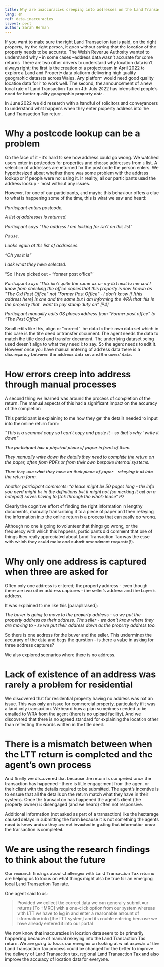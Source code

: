 ```yaml
---
title: Why are inaccuracies creeping into addresses on the Land Transaction Tax return?
lang: en
ref: data-inaccuracies
layout: post
author: Sarah Herman
---
```


If you want to make sure the right Land Transaction tax is paid, on the right property, by the right person, it goes without saying that the location of the property needs to be accurate. The Welsh Revenue Authority wanted to understand why – in some cases –address data wasn’t accurate for some returns. There are two other drivers to understand why location data isn’t always right; the first is the creation of a project team in April 2022 to explore a Land and Property data platform delivering high quality geographic datasets across Wales. Any platform would need good quality location data for it to work well. The second, the announcement of a new local rate of Land Transaction Tax on 4th July 2022 has intensified people’s need for better quality geographic property data.

In June 2022 we did research with a handful of solicitors and conveyancers to understand what happens when they enter property address into the Land Transaction Tax return.

# Why a postcode lookup can be a problem

On the face of it - it’s hard to see how address could go wrong. We watched users enter in postcodes for properties and choose addresses from a list. A selection of addresses are returned for the post code the person enters. We hypothesized about whether there was some problem with the address lookup or if people were not using it. In reality, all our participants used the address lookup - most without any issues.

However, for one of our participants, and maybe this behaviour offers a clue to what is happening some of the time, this is what we saw and heard:

*Participant enters postcode.*

*A list of addresses is returned.*

*Participant says "The address I am looking for isn't on this list”*

*Pause.*

*Looks again at the list of addresses.*

*“Oh yes it is”*

*I ask what they have selected.*

“So I have picked out - “former post office"’

*Participant says “This isn't quite the same as on my list next to me and I know from checking the office copies that this property is now known as "The Old Post Office" not "Former Post Office" - I don't know if [this address here] is one and the same but I am informing the WRA that this is the property that I want to pay stamp duty on” [P4]*

*Participant manually edits OS places address from “Former post office” to “The Post Office”*

Small edits like this, align or “correct” the data to their own data set which in this case is the title deed or transfer document. The agent needs the data to match the title deed and transfer document. The underlying dataset being used doesn’t align to what they need it to say. So the agent needs to edit it. However once you have manual entering of address data there is a discrepancy between the address data set and the users’ data.

# How errors creep into address through manual processes

A second thing we learned was around the process of completion of the return. The manual aspects of this had a significant impact on the accuracy of the completion.

This participant is explaining to me how they get the details needed to input into the online return form:

*“This is a scanned copy so I can't copy and paste it - so that's why I write it down”*

*The participant has a physical piece of paper in front of them.*

*They manually write down the details they need to complete the return on the paper, often from PDFs or from their own bespoke internal systems.*

*Then they use what they have on their piece of paper - rekeying it all into the return form.*

*Another participant comments: “a lease might be 50 pages long - the info you need might be in the definitions but it might not (so marking it out on a notepad) saves having to flick through the whole lease” P2*

Clearly the cognitive effort of finding the right information in lengthy documents, manually transcribing it to a piece of paper and then rekeying the information into the online return is a process that can easily go wrong.

Although no one is going to volunteer that things go wrong, or the frequency with which this happens, participants did comment that one of things they really appreciated about Land Transaction Tax was the ease with which they could make and submit amendment requests(!).

# Why only one address is captured when three are asked for

Often only one address is entered; the property address - even though there are two other address captures - the seller’s address and the buyer’s address.

It was explained to me like this [paraphrased]:

*The buyer is going to move to the property address - so we put the property address as their address. The seller - we don’t know where they are moving to - so we put their address down as the property address too.*

So there is one address for the buyer and the seller. This undermines the accuracy of the data and begs the question - is there a value in asking for three address captures?

We also explored scenarios where there is no address.

# Lack of existence of an address was rarely a problem for residential

We discovered that for residential property having no address was not an issue. This was only an issue for commercial property, particularly if it was a land only transaction. We heard how a plan sometimes needed to be emailed to WRA from the agent (there is no upload facility). And we discovered that there is no agreed standard for explaining the location other than reflecting the words written in the title deed.

# There is a mismatch between when the LTT return is completed and the agent’s own process

And finally we discovered that because the return is completed once the transaction has happened - there is little engagement from the agent or their client with the details required to be submitted. The agent’s incentive is to ensure that all the details on the return match what they have in their systems. Once the transaction has happened the agent’s client (the property owner) is disengaged (and we heard) often not responsive.

Additional information (not asked as part of a transaction) like the hectarage caused delays in submitting the form because it is not something the agents need to know and so they are not invested in getting that information once the transaction is completed.

# We are using the research findings to think about the future

Our research findings about challenges with Land Transaction Tax returns are helping us to focus on what things might also be true for an emerging local Land Transaction Tax rate.

One agent said to us:

> Provided we collect the correct data we can generally submit our returns [To HMRC] with a one-click option from our system whereas with LTT we have to log in and enter a reasonable amount of information into [the LTT system] and its double entering because we have already entered it into our portal

We now know that inaccuracies in location data seem to be primarily happening because of manual rekeying into the Land Transaction Tax return. We are going to focus our energies on looking at what aspects of the Land Transaction Tax process could be changed for the better to improve the delivery of Land Transaction tax, regional Land Transaction Tax and also improve the accuracy of location data for everyone.
